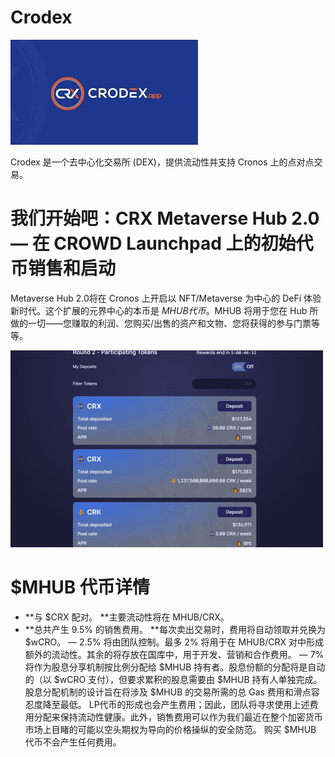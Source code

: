 # Crodex


![idan](idan.png)

<p>Crodex 是一个去中心化交易所 (DEX)，提供流动性并支持 Cronos 上的点对点交易。</p>

# 我们开始吧：CRX Metaverse Hub 2.0 — 在 CROWD Launchpad 上的初始代币销售和启动

Metaverse Hub 2.0将在 Cronos 上开启以 NFT/Metaverse 为中心的 DeFi 体验新时代。这个扩展的元界中心的本币是 $MHUB 代币。$MHUB 将用于您在 Hub 所做的一切——您赚取的利润、您购买/出售的资产和文物、您将获得的参与门票等等。

![disnfi](disnfi.png)

# $MHUB 代币详情

- **与 $CRX 配对。
  **主要流动性将在 MHUB/CRX。
- **总共产生 9.5% 的销售费用。
  **每次卖出交易时，费用将自动领取并兑换为 $wCRO。
  — 2.5% 将由团队控制。最多 2% 将用于在 MHUB/CRX 对中形成额外的流动性。其余的将存放在国库中，用于开发、营销和合作费用。
  — 7% 将作为股息分享机制按比例分配给 $MHUB 持有者。股息份额的分配将是自动的（以 $wCRO 支付），但要求累积的股息需要由 $MHUB 持有人单独完成。
  股息分配机制的设计旨在将涉及 $MHUB 的交易所需的总 Gas 费用和滑点容忍度降至最低。
  LP代币的形成也会产生费用；因此，团队将寻求使用上述费用分配来保持流动性健康。此外，销售费用可以作为我们最近在整个加密货币市场上目睹的可能以空头期权为导向的价格操纵的安全防范。
  购买 $MHUB 代币不会产生任何费用。
